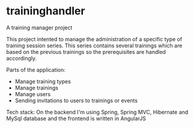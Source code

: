 traininghandler
===============

A training manager project

This project intented to manage the administration of a specific type of training session series.
This series contains several trainings which are based on the previous trainings so the prerequisites are handled accordingly.

Parts of the application:
 - Manage training types
 - Manage trainings
 - Manage users
 - Sending invitations to users to trainings or events

Tech stack:
On the backend I'm using Spring, Spring MVC, Hibernate and MySql database and the frontend is written in AngularJS
